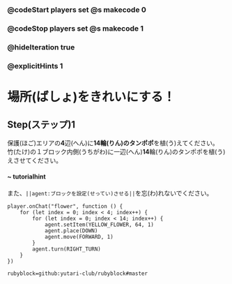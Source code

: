 ### @codeStart players set @s makecode 0
### @codeStop players set @s makecode 1

### @hideIteration true
### @explicitHints 1


# 場所(ばしょ)をきれいにする！

## Step(ステップ)1
保護(ほご)エリアの**4**辺(へん)に**14輪(りん)のタンポポ**を植(う)えてください。</br>
竹(たけ)の１ブロック内側(うちがわ)に一辺(へん)**14**輪(りん)のタンポポを植(う)えさせてください。</br>

#### ~ tutorialhint 
また、``||agent:ブロックを設定(せってい)させる||``を忘(わ)れないでください。


```ghost
player.onChat("flower", function () {
    for (let index = 0; index < 4; index++) {
        for (let index = 0; index < 14; index++) {
            agent.setItem(YELLOW_FLOWER, 64, 1)
            agent.place(DOWN)
            agent.move(FORWARD, 1)
        }
        agent.turn(RIGHT_TURN)
    }
})

``` 
```package
rubyblock=github:yutari-club/rubyblock#master
```
